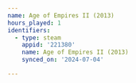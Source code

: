 ```yaml
---
name: Age of Empires II (2013)
hours_played: 1
identifiers:
  - type: steam
    appid: '221380'
    name: Age of Empires II (2013)
    synced_on: '2024-07-04'

---
```

